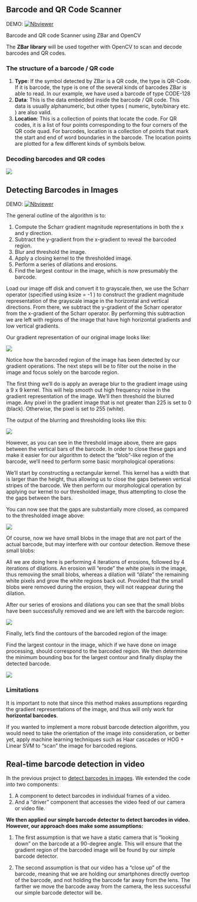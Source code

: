 ## Barcode and QR Code Scanner    
DEMO: [![Nbviewer](https://github.com/jupyter/design/blob/main/logos/Badges/nbviewer_badge.svg)](https://nbviewer.jupyter.org/github/shejz/Barcode-and-QR-code-scanner/blob/main/qr_barcode_scanner.ipynb)

Barcode and QR code Scanner using ZBar and OpenCV

The **ZBar library** will be used together with OpenCV to scan and decode barcodes and QR codes.


### The structure of a barcode / QR code
1. **Type**: If the symbol detected by ZBar is a QR code, the type is QR-Code. If it is barcode, the type is one of the several kinds of barcodes ZBar is able to read. In our example, we have used a barcode of type CODE-128
2. **Data**: This is the data embedded inside the barcode / QR code. This data is usually alphanumeric, but other types ( numeric, byte/binary etc. ) are also valid.
3. **Location**: This is a collection of points that locate the code. For QR codes, it is a list of four points corresponding to the four corners of the QR code quad. For barcodes, location is a collection of points that mark the start and end of word boundaries in the barcode. The location points are plotted for a few different kinds of symbols below.

### Decoding barcodes and QR codes

![](https://github.com/shejz/Barcode-and-QR-code-scanner/blob/main/qr-barcode.png)

## Detecting Barcodes in Images

DEMO: [![Nbviewer](https://github.com/jupyter/design/blob/main/logos/Badges/nbviewer_badge.svg)](https://nbviewer.jupyter.org/github/shejz/Barcode-and-QR-code-scanner/blob/main/Detecting%20Barcodes%20in%20Images/detecting_barcodes_in_images.ipynb)

The general outline of the algorithm is to:

1. Compute the Scharr gradient magnitude representations in both the x and y direction.
2. Subtract the y-gradient from the x-gradient to reveal the barcoded region.
3. Blur and threshold the image.
4. Apply a closing kernel to the thresholded image.
5. Perform a series of dilations and erosions.
6. Find the largest contour in the image, which is now presumably the barcode.

Load our image off disk and convert it to grayscale.then, we use the Scharr operator (specified using ksize = -1 ) to construct the gradient magnitude representation of the grayscale image in the horizontal and vertical directions. From there, we subtract the y-gradient of the Scharr operator from the x-gradient of the Scharr operator. By performing this subtraction we are left with regions of the image that have high horizontal gradients and low vertical gradients.

Our gradient representation of our original image looks like:

![](https://github.com/shejz/Barcode-and-QR-code-scanner/blob/main/Detecting%20Barcodes%20in%20Images/gradient_barcode.jpg)

Notice how the barcoded region of the image has been detected by our gradient operations. The next steps will be to filter out the noise in the image and focus solely on the barcode region.

The first thing we’ll do is apply an average blur to the gradient image using a 9 x 9 kernel. This will help smooth out high frequency noise in the gradient representation of the image. We’ll then threshold the blurred image. Any pixel in the gradient image that is not greater than 225 is set to 0 (black). Otherwise, the pixel is set to 255 (white).

The output of the blurring and thresholding looks like this:

![](https://github.com/shejz/Barcode-and-QR-code-scanner/blob/main/Detecting%20Barcodes%20in%20Images/threshold.jpg)

However, as you can see in the threshold image above, there are gaps between the vertical bars of the barcode. In order to close these gaps and make it easier for our algorithm to detect the “blob”-like region of the barcode, we’ll need to perform some basic morphological operations:

We’ll start by constructing a rectangular kernel. This kernel has a width that is larger than the height, thus allowing us to close the gaps between vertical stripes of the barcode. We then perform our morphological operation by applying our kernel to our thresholded image, thus attempting to close the the gaps between the bars.

You can now see that the gaps are substantially more closed, as compared to the thresholded image above:

![](https://github.com/shejz/Barcode-and-QR-code-scanner/blob/main/Detecting%20Barcodes%20in%20Images/morphological.jpg)

Of course, now we have small blobs in the image that are not part of the actual barcode, but may interfere with our contour detection. Remove these small blobs:

All we are doing here is performing 4 iterations of erosions, followed by 4 iterations of dilations. An erosion will “erode” the white pixels in the image, thus removing the small blobs, whereas a dilation will “dilate” the remaining white pixels and grow the white regions back out. Provided that the small blobs were removed during the erosion, they will not reappear during the dilation.

After our series of erosions and dilations you can see that the small blobs have been successfully removed and we are left with the barcode region:

![](https://github.com/shejz/Barcode-and-QR-code-scanner/blob/main/Detecting%20Barcodes%20in%20Images/blobs.jpg)

Finally, let’s find the contours of the barcoded region of the image:

Find the largest contour in the image, which if we have done on image processing, should correspond to the barcoded region. We then determine the minimum bounding box for the largest contour and finally display the detected barcode.

![](https://github.com/shejz/Barcode-and-QR-code-scanner/blob/main/Detecting%20Barcodes%20in%20Images/detected_barcode_in_image.jpg)


### Limitations

It is important to note that since this method makes assumptions regarding the gradient representations of the image, and thus will only work for **horizontal barcodes**.

If you wanted to implement a more robust barcode detection algorithm, you would need to take the orientation of the image into consideration, or better yet, apply machine learning techniques such as Haar cascades or HOG + Linear SVM to “scan” the image for barcoded regions.

## Real-time barcode detection in video

Ih the previous project to [detect barcodes in images](https://github.com/shejz/Barcode-and-QR-code-scanner/tree/main/Detecting%20Barcodes%20in%20Images). We extended the code into two components:

1. A component to detect barcodes in individual frames of a video.
2. And a “driver” component that accesses the video feed of our camera or video file.

**We then applied our simple barcode detector to detect barcodes in video. However, our approach does make some assumptions:**

1. The first assumption is that we have a static camera that is “looking down” on the barcode at a 90-degree angle. This will ensure that the gradient region of the barcoded image will be found by our simple barcode detector.

2. The second assumption is that our video has a “close up” of the barcode, meaning that we are holding our smartphones directly overtop of the barcode, and not holding the barcode far away from the lens. The farther we move the barcode away from the camera, the less successful our simple barcode detector will be.

